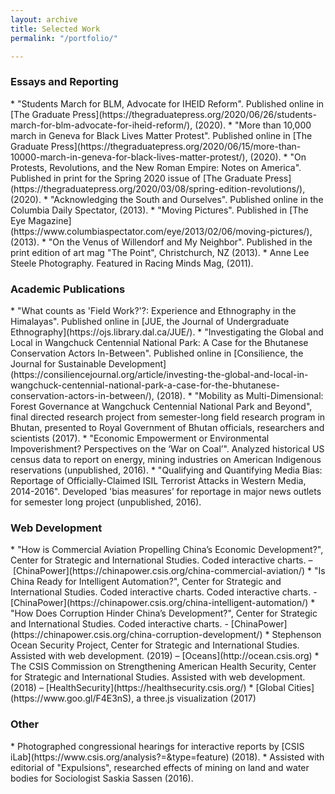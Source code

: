 ```yaml
---
layout: archive
title: Selected Work
permalink: "/portfolio/"

---
```


<h3 class="post-link">Essays and Reporting</h3>
* "Students March for BLM, Advocate for IHEID Reform". Published online in [The Graduate Press](https://thegraduatepress.org/2020/06/26/students-march-for-blm-advocate-for-iheid-reform/), (2020).
* "More than 10,000 march in Geneva for Black Lives Matter Protest". Published online in [The Graduate Press](https://thegraduatepress.org/2020/06/15/more-than-10000-march-in-geneva-for-black-lives-matter-protest/), (2020).
* "On Protests, Revolutions, and the New Roman Empire: Notes on America". Published in print for the Spring 2020 issue of [The Graduate Press](https://thegraduatepress.org/2020/03/08/spring-edition-revolutions/), (2020).
* "Acknowledging the South and Ourselves". Published online in the Columbia Daily Spectator, (2013).
* "Moving Pictures". Published in [The Eye Magazine](https://www.columbiaspectator.com/eye/2013/02/06/moving-pictures/), (2013).
* "On the Venus of Willendorf and My Neighbor". Published in the print edition of art mag "The Point", Christchurch, NZ (2013).
* Anne Lee Steele Photography. Featured in Racing Minds Mag, (2011).

<h3 class="post-link">Academic Publications</h3>
* "What counts as 'Field Work?'?: Experience and Ethnography in the Himalayas". Published online in [JUE, the Journal of Undergraduate Ethnography](https://ojs.library.dal.ca/JUE/).
* "Investigating the Global and Local in Wangchuck Centennial National Park: A Case for the Bhutanese Conservation Actors In-Between". Published online in [Consilience, the Journal for Sustainable Development](https://consiliencejournal.org/article/investing-the-global-and-local-in-wangchuck-centennial-national-park-a-case-for-the-bhutanese-conservation-actors-in-between/), (2018).
* "Mobility as Multi-Dimensional: Forest Governance at Wangchuck Centennial National Park and Beyond", final directed research project from semester-long field research program in Bhutan, presented to Royal Government of Bhutan officials, researchers and scientists (2017).
* "Economic Empowerment or Environmental Impoverishment? Perspectives on the ‘War on Coal’". Analyzed historical US census data to report on energy, mining industries on American Indigenous reservations (unpublished, 2016).
* "Qualifying and Quantifying Media Bias: Reportage of Officially-Claimed ISIL Terrorist Attacks in Western Media, 2014-2016". Developed 'bias measures’ for reportage in major news outlets for semester long project (unpublished, 2016).

<h3 class="post-link">Web Development</h3>
* "How is Commercial Aviation Propelling China’s Economic Development?", Center for Strategic and International Studies. Coded interactive charts. – [ChinaPower](https://chinapower.csis.org/china-commercial-aviation/)
* "Is China Ready for Intelligent Automation?", Center for Strategic and International Studies. Coded interactive charts. Coded interactive charts. - [ChinaPower](https://chinapower.csis.org/china-intelligent-automation/)
* "How Does Corruption Hinder China’s Development?", Center for Strategic and International Studies. Coded interactive charts. - [ChinaPower](https://chinapower.csis.org/china-corruption-development/)
* Stephenson Ocean Security Project, Center for Strategic and International Studies. Assisted with web development. (2019) – [Oceans](http://ocean.csis.org)
* The CSIS Commission on Strengthening American Health Security, Center for Strategic and International Studies. Assisted with web development. (2018) – [HealthSecurity](https://healthsecurity.csis.org/)
* [Global Cities](https://www.goo.gl/F4E3nS), a three.js visualization (2017)

<h3 class="post-link">Other</h3>
* Photographed congressional hearings for interactive reports by [CSIS iLab](https://www.csis.org/analysis?=&type=feature) (2018).
* Assisted with editorial of "Expulsions", researched effects of mining on land and water bodies for Sociologist Saskia Sassen (2016).
